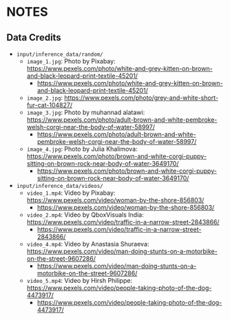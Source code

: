 # NOTES

## Data Credits
* `input/inference_data/random/`
    * `image_1.jpg`: Photo by Pixabay: https://www.pexels.com/photo/white-and-grey-kitten-on-brown-and-black-leopard-print-textile-45201/
        * https://www.pexels.com/photo/white-and-grey-kitten-on-brown-and-black-leopard-print-textile-45201/
    * `image_2.jpg`: https://www.pexels.com/photo/grey-and-white-short-fur-cat-104827/
    * `image_3.jpg`: Photo by muhannad alatawi: https://www.pexels.com/photo/adult-brown-and-white-pembroke-welsh-corgi-near-the-body-of-water-58997/
        * https://www.pexels.com/photo/adult-brown-and-white-pembroke-welsh-corgi-near-the-body-of-water-58997/
    * `image_4.jpg`: Photo by Julia Khalimova: https://www.pexels.com/photo/brown-and-white-corgi-puppy-sitting-on-brown-rock-near-body-of-water-3649170/
        * https://www.pexels.com/photo/brown-and-white-corgi-puppy-sitting-on-brown-rock-near-body-of-water-3649170/
* `input/inference_data/videos/`
    * `video_1.mp4`: Video by Pixabay: https://www.pexels.com/video/woman-by-the-shore-856803/
        * https://www.pexels.com/video/woman-by-the-shore-856803/
    * `video_2.mp4`: Video by QboxVisuals India: https://www.pexels.com/video/traffic-in-a-narrow-street-2843866/
        * https://www.pexels.com/video/traffic-in-a-narrow-street-2843866/
    * `video_4.mp4`: Video by  Anastasia  Shuraeva: https://www.pexels.com/video/man-doing-stunts-on-a-motorbike-on-the-street-9607286/
        * https://www.pexels.com/video/man-doing-stunts-on-a-motorbike-on-the-street-9607286/
    * `video_5.mp4`: Video by Hirsh Philippe: https://www.pexels.com/video/people-taking-photo-of-the-dog-4473917/
        * https://www.pexels.com/video/people-taking-photo-of-the-dog-4473917/